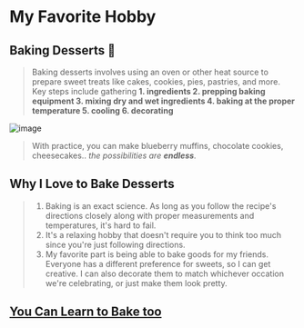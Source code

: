 # My Favorite Hobby

## Baking Desserts 🍰
>Baking desserts involves using an oven or other heat source to prepare sweet treats like cakes, cookies, pies, pastries, and more.
>Key steps include gathering
>**1. ingredients
>2. prepping baking equipment
>3. mixing dry and wet ingredients
>4. baking at the proper temperature
>5. cooling
>6. decorating**
>
![image](https://github.com/jasminkimm/TestSite/assets/63333003/bf77306d-9957-412b-8f3f-ae04b767142e)
>   
>With practice, you can make blueberry muffins, chocolate cookies, cheesecakes.. *the possibilities are **endless**.*
>
## Why I Love to Bake Desserts
>1. Baking is an exact science. As long as you follow the recipe's directions closely along with proper measurements and temperatures, it's hard to fail.
>2. It's a relaxing hobby that doesn't require you to think too much since you're just following directions.
>3. My favorite part is being able to bake goods for my friends. Everyone has a different preference for sweets, so I can get creative. I can also decorate them to match whichever occation we're celebrating, or just make them look pretty.

## [You Can Learn to Bake too](https://www.thriftbooks.com/w/martha-stewarts-baking-handbook_martha-stewart/254651/item/25003877/?utm_source=google&utm_medium=cpc&utm_campaign=pmax_high_vol_frontlist_under_%2410&utm_adgroup=&utm_term=&utm_content=&gclid=CjwKCAjwrranBhAEEiwAzbhNtUwZwJTABRdqvwUZdtJi2QAp7yFAUTn2BUdJxiq2LkAbvXkkHlCGmhoCEXkQAvD_BwE#idiq=25003877&edition=3393927)
